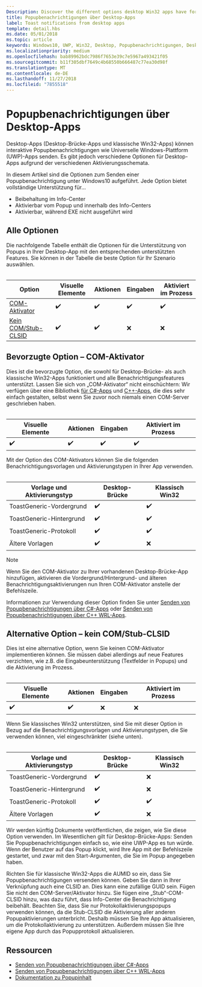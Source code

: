```yaml
---
Description: Discover the different options desktop Win32 apps have for sending toast notifications
title: Popupbenachrichtigungen über Desktop-Apps
label: Toast notifications from desktop apps
template: detail.hbs
ms.date: 05/01/2018
ms.topic: article
keywords: Windows10, UWP, Win32, Desktop, Popupbenachrichtigungen, Desktop-Brücke, Optionen zum Senden von Popups, COM-Server, COM-Aktivator, COM, gefälschter COM, kein COM, ohne COM, Senden von Popupbenachrichtigungen
ms.localizationpriority: medium
ms.openlocfilehash: bab89962bdc7986f7653e39c7e5967a493421f05
ms.sourcegitcommit: b11f305dbf7649c4b68550b666487c77ea30d98f
ms.translationtype: MT
ms.contentlocale: de-DE
ms.lasthandoff: 11/27/2018
ms.locfileid: "7855518"
---
```

# <a name="toast-notifications-from-desktop-apps"></a>Popupbenachrichtigungen über Desktop-Apps

Desktop-Apps (Desktop-Brücke-Apps und klassische Win32-Apps) können interaktive Popupbenachrichtigungen wie Universelle Windows-Plattform (UWP)-Apps senden. Es gibt jedoch verschiedene Optionen für Desktop-Apps aufgrund der verschiedenen Aktivierungsschemata.

In diesem Artikel sind die Optionen zum Senden einer Popupbenachrichtigung unter Windows10 aufgeführt. Jede Option bietet vollständige Unterstützung für...

* Beibehaltung im Info-Center
* Aktivierbar vom Popup und innerhalb des Info-Centers
* Aktivierbar, während EXE nicht ausgeführt wird

## <a name="all-options"></a>Alle Optionen

Die nachfolgende Tabelle enthält die Optionen für die Unterstützung von Popups in Ihrer Desktop-App mit den entsprechenden unterstützten Features. Sie können in der Tabelle die beste Option für Ihr Szenario auswählen.<br/><br/>

| Option | Visuelle Elemente | Aktionen | Eingaben | Aktiviert im Prozess |
| -- | -- | -- | -- | -- |
| [COM-Aktivator](#preferred-option---com-activator) | ✔️ | ✔️ | ✔️ | ✔️ |
| [Kein COM/Stub-CLSID](#alternative-option---no-com--stub-clsid) | ✔️ | ✔️ | ❌ | ❌ |


## <a name="preferred-option---com-activator"></a>Bevorzugte Option – COM-Aktivator

Dies ist die bevorzugte Option, die sowohl für Desktop-Brücke- als auch klassische Win32-Apps funktioniert und alle Benachrichtigungsfeatures unterstützt. Lassen Sie sich von „COM-Aktivator“ nicht einschüchtern: Wir verfügen über eine Bibliothek [für C#-Apps](send-local-toast-desktop.md) und [C++-Apps](send-local-toast-desktop-cpp-wrl.md), die dies sehr einfach gestalten, selbst wenn Sie zuvor noch niemals einen COM-Server geschrieben haben.<br/><br/>

| Visuelle Elemente | Aktionen | Eingaben | Aktiviert im Prozess |
| -- | -- | -- | -- |
| ✔️ | ✔️ | ✔️ | ✔️ |

Mit der Option des COM-Aktivators können Sie die folgenden Benachrichtigungsvorlagen und Aktivierungstypen in Ihrer App verwenden.<br/><br/>

| Vorlage und Aktivierungstyp | Desktop-Brücke | Klassisch Win32 |
| -- | -- | -- |
| ToastGeneric-Vordergrund | ✔️ | ✔️ |
| ToastGeneric-Hintergrund | ✔️ | ✔️ |
| ToastGeneric-Protokoll | ✔️ | ✔️ |
| Ältere Vorlagen | ✔️ | ❌ |

> [!NOTE]
> Wenn Sie den COM-Aktivator zu Ihrer vorhandenen Desktop-Brücke-App hinzufügen, aktivieren die Vordergrund/Hintergrund- und älteren Benachrichtigungsaktivierungen nun Ihren COM-Aktivator anstelle der Befehlszeile.

Informationen zur Verwendung dieser Option finden Sie unter [Senden von Popupbenachrichtigungen über C#-Apps](send-local-toast-desktop.md) oder [Senden von Popupbenachrichtigungen über C++ WRL-Apps](send-local-toast-desktop-cpp-wrl.md).


## <a name="alternative-option---no-com--stub-clsid"></a>Alternative Option – kein COM/Stub-CLSID

Dies ist eine alternative Option, wenn Sie keinen COM-Aktivator implementieren können. Sie müssen dabei allerdings auf neue Features verzichten, wie z.B. die Eingabeunterstützung (Textfelder in Popups) und die Aktivierung im Prozess.<br/><br/>

| Visuelle Elemente | Aktionen | Eingaben | Aktiviert im Prozess |
| -- | -- | -- | -- |
| ✔️ | ✔️ | ❌ | ❌ |

Wenn Sie klassisches Win32 unterstützen, sind Sie mit dieser Option in Bezug auf die Benachrichtigungsvorlagen und Aktivierungstypen, die Sie verwenden können, viel eingeschränkter (siehe unten).<br/><br/>

| Vorlage und Aktivierungstyp | Desktop-Brücke | Klassisch Win32 |
| -- | -- | -- |
| ToastGeneric-Vordergrund | ✔️ | ❌ |
| ToastGeneric-Hintergrund | ✔️ | ❌ |
| ToastGeneric-Protokoll | ✔️ | ✔️ |
| Ältere Vorlagen | ✔️ | ❌ |

Wir werden künftig Dokumente veröffentlichen, die zeigen, wie Sie diese Option verwenden. Im Wesentlichen gilt für Desktop-Brücke-Apps: Senden Sie Popupbenachrichtigungen einfach so, wie eine UWP-App es tun würde. Wenn der Benutzer auf das Popup klickt, wird Ihre App mit der Befehlszeile gestartet, und zwar mit den Start-Argumenten, die Sie im Popup angegeben haben.

Richten Sie für klassische Win32-Apps die AUMID so ein, dass Sie Popupbenachrichtigungen versenden können. Geben Sie dann in Ihrer Verknüpfung auch eine CLSID an. Dies kann eine zufällige GUID sein. Fügen Sie nicht den COM-Server/Aktivator hinzu. Sie fügen eine „Stub“-COM-CLSID hinzu, was dazu führt, dass Info-Center die Benachrichtigung beibehält. Beachten Sie, dass Sie nur Protokollaktivierungspopups verwenden können, da die Stub-CLSID die Aktivierung aller anderen Popupaktivierungen unterbricht. Deshalb müssen Sie Ihre App aktualisieren, um die Protokollaktivierung zu unterstützen. Außerdem müssen Sie Ihre eigene App durch das Popupprotokoll aktualisieren.


## <a name="resources"></a>Ressourcen

* [Senden von Popupbenachrichtigungen über C#-Apps](send-local-toast-desktop.md)
* [Senden von Popupbenachrichtigungen über C++ WRL-Apps](send-local-toast-desktop-cpp-wrl.md)
* [Dokumentation zu Popupinhalt](adaptive-interactive-toasts.md)
